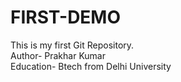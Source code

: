 # FIRST-DEMO
This is my first Git Repository.
<br>
Author- Prakhar Kumar
<br>
Education- Btech from Delhi University
